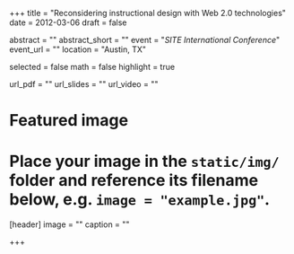 +++
title = "Reconsidering instructional design with Web 2.0 technologies"
date = 2012-03-06
draft = false

abstract = ""
abstract_short = ""
event = "*SITE International Conference*"
event_url = ""
location = "Austin, TX"

selected = false
math = false
highlight = true

url_pdf = ""
url_slides = ""
url_video = ""

# Featured image
# Place your image in the `static/img/` folder and reference its filename below, e.g. `image = "example.jpg"`.
[header]
image = ""
caption = ""

+++
